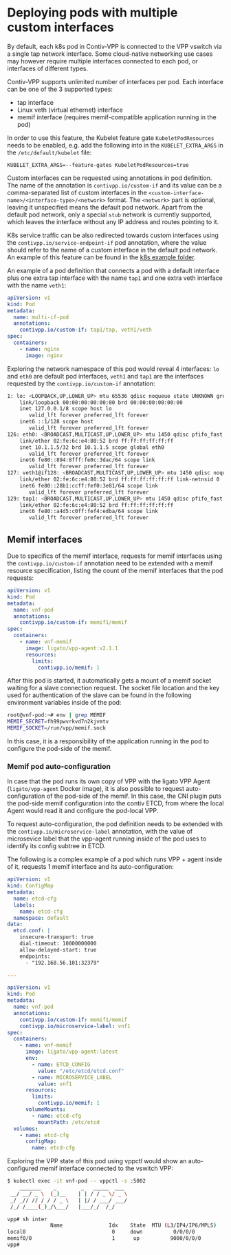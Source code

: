 # Deploying pods with multiple custom interfaces

By default, each k8s pod in Contiv-VPP is connected to the VPP vswitch via a single 
tap network interface. Some cloud-native networking use cases may however require 
multiple interfaces connected to each pod, or interfaces of different types.

Contiv-VPP supports unlimited number of interfaces per pod. Each interface can
be one of the 3 supported types:
 - tap interface
 - Linux veth (virtual ethernet) interface
 - memif interface (requires memif-compatible application running in the pod)

In order to use this feature, the Kubelet feature gate `KubeletPodResources` needs to be enabled,
e.g. add the following into in the `KUBELET_EXTRA_ARGS` in the `/etc/default/kubelet` file:
```
KUBELET_EXTRA_ARGS=--feature-gates KubeletPodResources=true
```

Custom interfaces can be requested using annotations in pod definition. The name
of the annotation is `contivpp.io/custom-if` and its value can be a comma-separated
list of custom interfaces in the `<custom-interface-name>/<interface-type>/<network>`
format. The `<network>` part is optional, leaving it unspecified means the default pod
network. Apart from the default pod network, only a special `stub` network is 
currently supported, which leaves the interface without any IP address and routes pointing to it.

K8s service traffic can be also redirected towards custom interfaces using the `contivpp.io/service-endpoint-if` 
pod annotation, where the value should refer to the name of a custom interface in the default pod network.
An example of this feature can be found in the [k8s example folder](../../k8s/examples/memif).

An example of a pod definition that connects a pod with a default interface plus one 
extra tap interface with the name `tap1` and one extra veth interface with the name `veth1`:

```yaml
apiVersion: v1
kind: Pod
metadata:
  name: multi-if-pod
  annotations:
    contivpp.io/custom-if: tap1/tap, veth1/veth
spec:
  containers:
    - name: nginx
      image: nginx
```

Exploring the network namespace of this pod would reveal 4 interfaces: `lo` and `eth0` are default
pod interfaces, `veth1` and `tap1` are the interfaces requested by the `contivpp.io/custom-if` annotation:
```bash
1: lo: <LOOPBACK,UP,LOWER_UP> mtu 65536 qdisc noqueue state UNKNOWN group default qlen 1
    link/loopback 00:00:00:00:00:00 brd 00:00:00:00:00:00
    inet 127.0.0.1/8 scope host lo
       valid_lft forever preferred_lft forever
    inet6 ::1/128 scope host 
       valid_lft forever preferred_lft forever
126: eth0: <BROADCAST,MULTICAST,UP,LOWER_UP> mtu 1450 qdisc pfifo_fast state UNKNOWN group default qlen 1000
    link/ether 02:fe:6c:e4:80:52 brd ff:ff:ff:ff:ff:ff
    inet 10.1.1.5/32 brd 10.1.1.5 scope global eth0
       valid_lft forever preferred_lft forever
    inet6 fe80::894:8fff:fe0c:3dac/64 scope link 
       valid_lft forever preferred_lft forever
127: veth1@if128: <BROADCAST,MULTICAST,UP,LOWER_UP> mtu 1450 qdisc noqueue state UP group default qlen 1000
    link/ether 02:fe:6c:e4:80:52 brd ff:ff:ff:ff:ff:ff link-netnsid 0
    inet6 fe80::28b1:ccff:fef0:3e81/64 scope link 
       valid_lft forever preferred_lft forever
129: tap1: <BROADCAST,MULTICAST,UP,LOWER_UP> mtu 1450 qdisc pfifo_fast state UNKNOWN group default qlen 1000
    link/ether 02:fe:6c:e4:80:52 brd ff:ff:ff:ff:ff:ff
    inet6 fe80::a4d5:c0ff:fef4:edba/64 scope link 
       valid_lft forever preferred_lft forever
```


## Memif interfaces
Due to specifics of the memif interface, requests for memif interfaces using the 
`contivpp.io/custom-if` annotation need to be extended with a memif resource specification,
listing the count of the memif interfaces that the pod requests:

```yaml
apiVersion: v1
kind: Pod
metadata:
  name: vnf-pod
  annotations:
    contivpp.io/custom-if: memif1/memif
spec:
  containers:
    - name: vnf-memif
      image: ligato/vpp-agent:v2.1.1
      resources:
        limits:
          contivpp.io/memif: 1
```

After this pod is started, it automatically gets a mount of a memif socket waiting for a slave
connection request. The socket file location and the key used for authentication of the slave
can be found in the following environment variables inside of the pod:
```bash
root@vnf-pod:~# env | grep MEMIF
MEMIF_SECRET=fh99pwvrkvd7n2kjvmtv
MEMIF_SOCKET=/run/vpp/memif.sock
```

In this case, it is a responsibility of the application running in the pod to configure 
the pod-side of the memif.


### Memif pod auto-configuration
In case that the pod runs its own copy of VPP with the ligato VPP Agent (`ligato/vpp-agent` Docker
image), it is also possible to request auto-configuration of the pod-side of the memif.
In this case, the CNI plugin puts the pod-side memif configuration into the contiv ETCD,
from where the local Agent would read it and configure the pod-local VPP.

To request auto-configuration, the pod definition needs to be extended with the
`contivpp.io/microservice-label` annotation, with the value of microsevice label that
the vpp-agent running inside of the pod uses to identify its config subtree in ETCD.

The following is a complex example of a pod which runs VPP + agent inside of it, requests
1 memif interface and its auto-configuration:

```yaml
apiVersion: v1
kind: ConfigMap
metadata:
  name: etcd-cfg
  labels:
    name: etcd-cfg
  namespace: default
data:
  etcd.conf: |
    insecure-transport: true
    dial-timeout: 10000000000
    allow-delayed-start: true
    endpoints:
      - "192.168.56.101:32379"

---

apiVersion: v1
kind: Pod
metadata:
  name: vnf-pod
  annotations:
    contivpp.io/custom-if: memif1/memif
    contivpp.io/microservice-label: vnf1
spec:
  containers:
    - name: vnf-memif
      image: ligato/vpp-agent:latest
      env:
        - name: ETCD_CONFIG
          value: "/etc/etcd/etcd.conf"
        - name: MICROSERVICE_LABEL
          value: vnf1
      resources:
        limits:
          contivpp.io/memif: 1
      volumeMounts:
        - name: etcd-cfg
          mountPath: /etc/etcd
  volumes:
    - name: etcd-cfg
      configMap:
        name: etcd-cfg
```

Exploring the VPP state of this pod using vppctl would show an auto-configured memif
interface connected to the vswitch VPP:

```bash
$ kubectl exec -it vnf-pod -- vppctl -s :5002
    _______    _        _   _____  ___ 
 __/ __/ _ \  (_)__    | | / / _ \/ _ \
 _/ _// // / / / _ \   | |/ / ___/ ___/
 /_/ /____(_)_/\___/   |___/_/  /_/    

vpp# sh inter
              Name               Idx    State  MTU (L3/IP4/IP6/MPLS)     Counter          Count     
local0                            0     down          0/0/0/0       
memif0/0                          1      up          9000/0/0/0      
vpp# 
```

